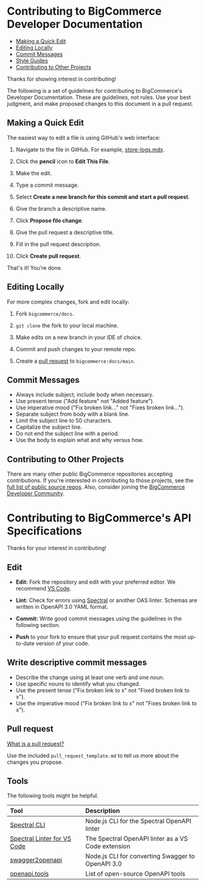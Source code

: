 # Contributing to BigCommerce Developer Documentation

- [Making a Quick Edit](#making-a-quick-edit)
- [Editing Locally](#editing-locally)
- [Commit Messages](#commit-messages)
- [Style Guides](#style-guides)
- [Contributing to Other Projects](#contributing-to-other-projects)

Thanks for showing interest in contributing!

The following is a set of guidelines for contributing to BigCommerce's Developer Documentation. These are guidelines, not rules. Use your best judgment, and make proposed changes to this document in a pull request.

## Making a Quick Edit

The easiest way to edit a file is using GitHub's web interface:

1. Navigate to the file in GitHub. For example, [store-logs.mdx](https://github.com/bigcommerce/docs/blob/main/docs/api-docs/store-logs/store-logs.mdx).

2. Click the **pencil** icon to **Edit This File**.
3. Make the edit.
4. Type a commit message.
5. Select **Create a new branch for this commit and start a pull request**.
6. Give the branch a descriptive name.
7. Click **Propose file change**.
8. Give the pull request a descriptive title.
9. Fill in the pull request description.
10. Click **Create pull request**.

That's it! You're done.

## Editing Locally

For more complex changes, fork and edit locally:

1. Fork `bigcommerce/docs`.

2. `git clone` the fork to your local machine.

3. Make edits on a new branch in your IDE of choice.

4. Commit and push changes to your remote repo.

5. Create a [pull request](https://help.github.com/en/github/collaborating-with-issues-and-pull-requests/creating-a-pull-request-from-a-fork) to `bigcommerce:docs/main`.


## Commit Messages

- Always include subject; include body when necessary.
- Use present tense ("Add feature" not "Added feature").
- Use imperative mood ("Fix broken link..." not "Fixes broken link...").
- Separate subject from body with a blank line.
- Limit the subject line to 50 characters.
- Capitalize the subject line.
- Do not end the subject line with a period.
- Use the body to explain what and why versus how.

## Contributing to Other Projects

There are many other public BigCommerce repositories accepting contributions. If you're interested in contributing to those projects, see the [full list of public source repos](https://github.com/bigcommerce?utf8=%E2%9C%93&q=is%3Apublic&type=source&language=). Also, consider joining the [BigCommerce Developer Community](https://developer.bigcommerce.com/community).

# Contributing to BigCommerce's API Specifications

Thanks for your interest in contributing!

## Edit

* **Edit:** Fork the repository and edit with your preferred editor. We recommend [VS Code](https://code.visualstudio.com/).
* **Lint:** Check for errors using [Spectral](https://stoplight.io/open-source/spectral) or another OAS linter. Schemas are written in OpenAPI 3.0 YAML format.

* **Commit:** Write good commit messages using the guidelines in the following section.
* **Push** to your fork to ensure that your pull request contains the most up-to-date version of your code.

## Write descriptive commit messages

* Describe the change using at least one verb and one noun.
* Use specific nouns to identify what you changed.
* Use the present tense ("Fix broken link to x" not "Fixed broken link to x").
* Use the imperative mood ("Fix broken link to x" not "Fixes broken link to x").

## Pull request

[What is a pull request?](https://docs.github.com/en/free-pro-team@latest/github/collaborating-with-issues-and-pull-requests/creating-a-pull-request)

Use the included `pull_request_template.md` to tell us more about the changes you propose.

## Tools

The following tools might be helpful.

| Tool | Description |
|:-----|:------------|
| [Spectral CLI](https://stoplight.io/open-source/spectral) | Node.js CLI for the Spectral OpenAPI linter |
| [Spectral Linter for VS Code](https://marketplace.visualstudio.com/items?itemName=stoplight.spectral)| The Spectral OpenAPI linter as a VS Code extension |
| [swagger2openapi](https://www.npmjs.com/package/swagger2openapi)| Node.js CLI for converting Swagger to OpenAPI 3.0 |
| [openapi.tools](https://openapi.tools/) | List of open-source OpenAPI tools |
